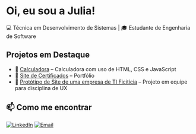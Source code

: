 #  Oi, eu sou a Julia!  
💻 Técnica em Desenvolvimento de Sistemas | 🎓 Estudante de Engenharia de Software  

## Projetos em Destaque
- 📌 [Calculadora](https://github.com/juliasgr/Calculadora-Tiflux) – Calculadora com uso de HTML, CSS e JavaScript
- 📌 [Site de Certificados](https://github.com/juliasgr/Certificados) – Portfólio
- 📌 [Protótipo de Site de uma empresa de TI Ficitícia](https://github.com/juliasgr/codewell) – Projeto em equipe para disciplina de UX

## 📫 Como me encontrar
[![LinkedIn](https://img.shields.io/badge/LinkedIn-blue?style=for-the-badge&logo=linkedin)](https://www.linkedin.com/in/julia-seger/)
[![Email](https://img.shields.io/badge/Email-D14836?style=for-the-badge&logo=gmail&logoColor=white)](mailto:juliadesouzaseger@gmail.com)


